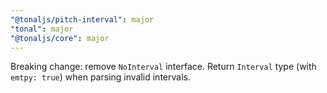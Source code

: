 ```yaml
---
"@tonaljs/pitch-interval": major
"tonal": major
"@tonaljs/core": major
---
```


Breaking change: remove `NoInterval` interface. Return `Interval` type (with `emtpy: true`) when parsing invalid intervals.
